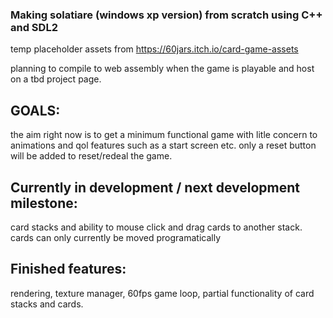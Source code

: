 ### Making solatiare (windows xp version) from scratch using C++ and SDL2

temp placeholder assets from https://60jars.itch.io/card-game-assets

planning to compile to web assembly when the game is playable and host on a tbd project page.


## GOALS:
the aim right now is to get a minimum functional game with litle concern to animations and qol features such as a start screen etc.
only a reset button will be added to reset/redeal the game.

## Currently in development / next development milestone:
card stacks and ability to mouse click and drag cards to another stack. cards can only currently be moved programatically


## Finished features:
rendering, texture manager, 60fps game loop, partial functionality of card stacks and cards.
